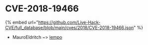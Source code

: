 # CVE-2018-19466
{% embed url="https://github.com/Live-Hack-CVE/full_database/blob/main/cves/2018/CVE-2018-19466.json" %}

* MauroEldritch ~> [lempo](https://www.alice-snow.ru/2018/database/cve-2018-19466/lempo-mauroeldritch)